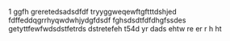 1
ggfh
greretedsadsdfdf
tryyggweqewftgftttdshjed
fdffeddqgrrhyqwdwhjydgfdsdf
fghsdsdtfdfdhgfssdes
getyttfewfwdsdstfetrds
dstretefeh
t54d
yr
dads
ehtw
re
er
r
h
ht
